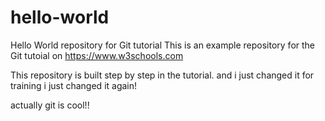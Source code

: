 # hello-world
Hello World repository for Git tutorial
This is an example repository for the Git tutoial on https://www.w3schools.com

This repository is built step by step in the tutorial.
and i just changed it for training
i just changed it again!

actually git is cool!!
